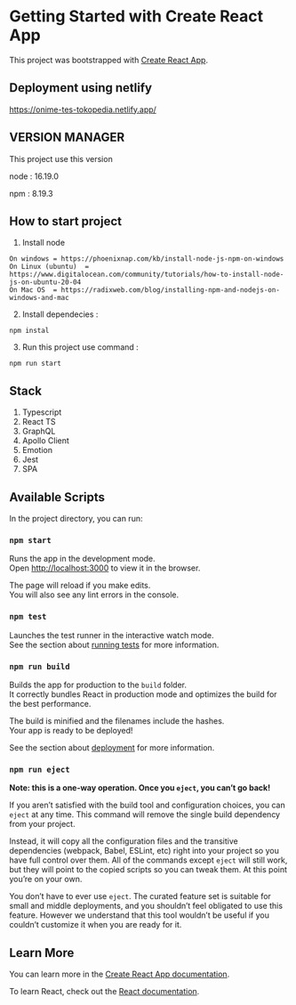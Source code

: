 # Getting Started with Create React App

This project was bootstrapped with [Create React App](https://github.com/facebook/create-react-app).

## Deployment using netlify

https://onime-tes-tokopedia.netlify.app/

## VERSION MANAGER

This project use this version

node : 16.19.0

npm : 8.19.3

## How to start project

1. Install node

```
On windows = https://phoenixnap.com/kb/install-node-js-npm-on-windows
On Linux (ubuntu)  =  https://www.digitalocean.com/community/tutorials/how-to-install-node-js-on-ubuntu-20-04
On Mac OS  = https://radixweb.com/blog/installing-npm-and-nodejs-on-windows-and-mac
```

2. Install dependecies :

```
npm instal
```

3. Run this project use command :

```
npm run start
```

## Stack

1. Typescript
2. React TS
3. GraphQL
4. Apollo Client
5. Emotion
6. Jest
7. SPA

## Available Scripts

In the project directory, you can run:

### `npm start`

Runs the app in the development mode.\
Open [http://localhost:3000](http://localhost:3000) to view it in the browser.

The page will reload if you make edits.\
You will also see any lint errors in the console.

### `npm test`

Launches the test runner in the interactive watch mode.\
See the section about [running tests](https://facebook.github.io/create-react-app/docs/running-tests) for more information.

### `npm run build`

Builds the app for production to the `build` folder.\
It correctly bundles React in production mode and optimizes the build for the best performance.

The build is minified and the filenames include the hashes.\
Your app is ready to be deployed!

See the section about [deployment](https://facebook.github.io/create-react-app/docs/deployment) for more information.

### `npm run eject`

**Note: this is a one-way operation. Once you `eject`, you can’t go back!**

If you aren’t satisfied with the build tool and configuration choices, you can `eject` at any time. This command will remove the single build dependency from your project.

Instead, it will copy all the configuration files and the transitive dependencies (webpack, Babel, ESLint, etc) right into your project so you have full control over them. All of the commands except `eject` will still work, but they will point to the copied scripts so you can tweak them. At this point you’re on your own.

You don’t have to ever use `eject`. The curated feature set is suitable for small and middle deployments, and you shouldn’t feel obligated to use this feature. However we understand that this tool wouldn’t be useful if you couldn’t customize it when you are ready for it.

## Learn More

You can learn more in the [Create React App documentation](https://facebook.github.io/create-react-app/docs/getting-started).

To learn React, check out the [React documentation](https://reactjs.org/).
